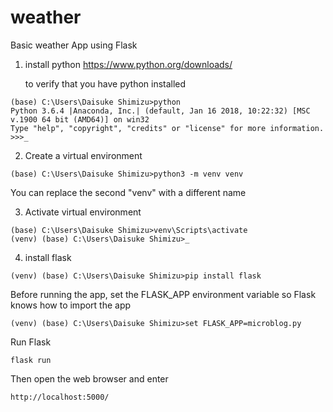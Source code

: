 # weather
Basic weather App using Flask

1) install python https://www.python.org/downloads/

	to verify that you have python installed 

```
(base) C:\Users\Daisuke Shimizu>python
Python 3.6.4 |Anaconda, Inc.| (default, Jan 16 2018, 10:22:32) [MSC v.1900 64 bit (AMD64)] on win32
Type "help", "copyright", "credits" or "license" for more information.
>>>_
```

2) Create a virtual environment

```
(base) C:\Users\Daisuke Shimizu>python3 -m venv venv
``` 
You can replace the second "venv" with a different name

3) Activate virtual environment

```
(base) C:\Users\Daisuke Shimizu>venv\Scripts\activate
(venv) (base) C:\Users\Daisuke Shimizu>_
```

4) install flask

```
(venv) (base) C:\Users\Daisuke Shimizu>pip install flask
```

Before running the app, set the FLASK_APP environment variable so Flask knows how to import the app

```
(venv) (base) C:\Users\Daisuke Shimizu>set FLASK_APP=microblog.py
```

Run Flask 

```
flask run
```

Then open the web browser and enter 
```
http://localhost:5000/
```
